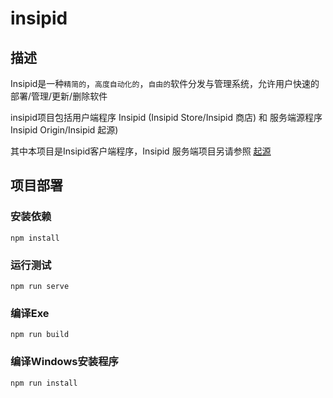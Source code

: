 # insipid

## 描述

Insipid是一种`精简的`，`高度自动化的`，`自由的`软件分发与管理系统，允许用户快速的部署/管理/更新/删除软件

insipid项目包括用户端程序 Insipid (Insipid Store/Insipid 商店) 和 服务端源程序 Insipid Origin/Insipid 起源)

其中本项目是Insipid客户端程序，Insipid 服务端项目另请参照 [起源](http://doc.tineaine.com)

## 项目部署

### 安装依赖

```
npm install
```

### 运行测试

```
npm run serve
```

### 编译Exe

```
npm run build
```

### 编译Windows安装程序

```
npm run install
```


